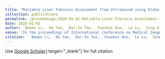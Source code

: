 ```yaml
---
title: "Reliable Liver Fibrosis Assessment from Ultrasound using Global Hetero-Image Fusion and View-Specific Parameterization"
collection: publications
permalink: /proceedings/2020-01-01-Reliable-Liver-Fibrosis-Assessment-from-Ultrasound-using-Global-Hetero-Image-Fusion-and-View-Specific-Parameterization
date: 2020-01-01
author:  Bowen Li,  Ke Yan,  Dar-In Tai,  Yuankai Huo,  Le Lu,  Jing Xiao,  <b>Adam P Harrison</b>, 
venue: 'In the proceedings of International Conference on Medical Image Computing and Computer-Assisted Intervention'
citation: ' Bowen Li,  Ke Yan,  Dar-In Tai,  Yuankai Huo,  Le Lu,  Jing Xiao,  <b>Adam P Harrison</b>, &quot;Reliable Liver Fibrosis Assessment from Ultrasound using Global Hetero-Image Fusion and View-Specific Parameterization.&quot; In the proceedings of International Conference on Medical Image Computing and Computer-Assisted Intervention, 2020.'
---
```

Use [Google Scholar](https://scholar.google.com/scholar?q=Reliable+Liver+Fibrosis+Assessment+from+Ultrasound+using+Global+Hetero+Image+Fusion+and+View+Specific+Parameterization){:target="_blank"} for full citation